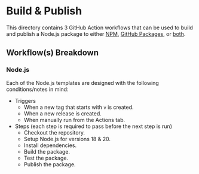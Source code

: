 # Build & Publish

This directory contains 3 GitHub Action workflows that can be used to build and publish a Node.js package to either [NPM][0], [GitHub Packages][1], or [both][2].

## Workflow(s) Breakdown

### Node.js

Each of the Node.js templates are designed with the following conditions/notes in mind:

- Triggers
  - When a new tag that starts with `v` is created.
  - When a new release is created.
  - When manually run from the Actions tab.
- Steps (each step is required to pass before the next step is run)
  - Checkout the repository.
  - Setup Node.js for versions 18 & 20.
  - Install dependencies.
  - Build the package.
  - Test the package.
  - Publish the package.

[0]: ./build-n-publish.yml
[1]: ./build-n-publish-gh.yml
[2]: ./build-n-publish-gh-npm.yml
